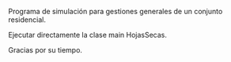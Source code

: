 Programa de simulación para gestiones generales de un conjunto residencial.

Ejecutar directamente la clase main HojasSecas.

Gracias por su tiempo.
